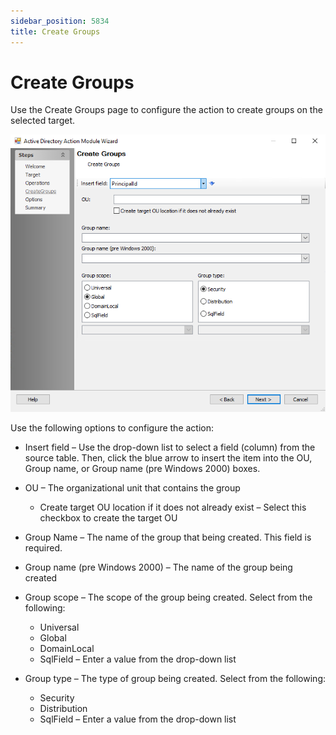 ```yaml
---
sidebar_position: 5834
title: Create Groups
---
```


# Create Groups

Use the Create Groups page to configure the action to create groups on the selected target.

![Active Directory Action Module Wizard Create Groups page](../../../../../../../../static/images/AccessAnalyzer_12.0/Content/Resources/Images/EnterpriseAuditor/Admin/Action/ActiveDirectory/CreateGroups.png "Active Directory Action Module Wizard Create Groups page")

Use the following options to configure the action:

* Insert field – Use the drop-down list to select a field (column) from the source table. Then, click the blue arrow to insert the item into the OU, Group name, or Group name (pre Windows 2000) boxes.
* OU – The organizational unit that contains the group

  * Create target OU location if it does not already exist – Select this checkbox to create the target OU
* Group Name – The name of the group that being created. This field is required.
* Group name (pre Windows 2000) – The name of the group being created
* Group scope – The scope of the group being created. Select from the following:

  * Universal
  * Global
  * DomainLocal
  * SqlField – Enter a value from the drop-down list
* Group type – The type of group being created. Select from the following:

  * Security
  * Distribution
  * SqlField – Enter a value from the drop-down list